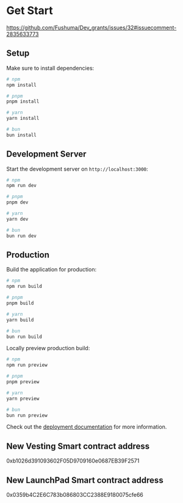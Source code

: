 # Get Start

  https://github.com/Fushuma/Dev_grants/issues/32#issuecomment-2835633773

## Setup

Make sure to install dependencies:

```bash
# npm
npm install

# pnpm
pnpm install

# yarn
yarn install

# bun
bun install
```

## Development Server

Start the development server on `http://localhost:3000`:

```bash
# npm
npm run dev

# pnpm
pnpm dev

# yarn
yarn dev

# bun
bun run dev
```

## Production

Build the application for production:

```bash
# npm
npm run build

# pnpm
pnpm build

# yarn
yarn build

# bun
bun run build
```

Locally preview production build:

```bash
# npm
npm run preview

# pnpm
pnpm preview

# yarn
yarn preview

# bun
bun run preview
```

Check out the [deployment documentation](https://nuxt.com/docs/getting-started/deployment) for more information.


## New Vesting Smart contract address

0xb1026d391093602F05D9709160e0687EB39F2571


## New LaunchPad Smart contract address

0x0359b4C2E6C783b086803CC2388E9180075cfe66

